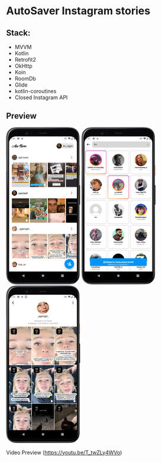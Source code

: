 # AutoSaver Instagram stories

## Stack:
- MVVM
- Kotlin
- Retrofit2
- OkHttp
- Koin
- RoomDb
- Glide
- kotlin-coroutines 
- Closed Instagram API

## Preview
[<img src="preview_3.png" alt="drawing" width="200"/>]()
[<img src="preview_1.png" alt="drawing" width="200"/>]()
[<img src="preview_2.png" alt="drawing" width="200"/>]()


Video Preview (https://youtu.be/T_twZLy4WVo)

